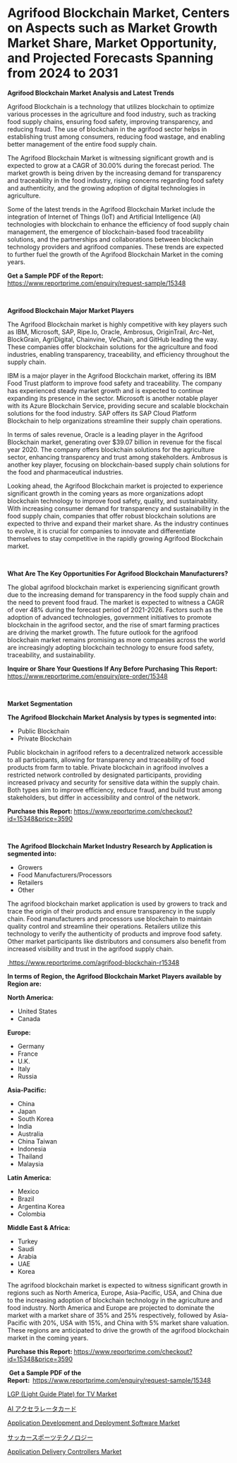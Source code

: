 <p><h1>Agrifood Blockchain Market, Centers on Aspects such as Market Growth Market Share, Market Opportunity, and Projected Forecasts Spanning from 2024 to 2031</h1></p><p><strong>Agrifood Blockchain Market Analysis and Latest Trends</strong></p>
<p><p>Agrifood Blockchain is a technology that utilizes blockchain to optimize various processes in the agriculture and food industry, such as tracking food supply chains, ensuring food safety, improving transparency, and reducing fraud. The use of blockchain in the agrifood sector helps in establishing trust among consumers, reducing food wastage, and enabling better management of the entire food supply chain.</p><p>The Agrifood Blockchain Market is witnessing significant growth and is expected to grow at a CAGR of 30.00% during the forecast period. The market growth is being driven by the increasing demand for transparency and traceability in the food industry, rising concerns regarding food safety and authenticity, and the growing adoption of digital technologies in agriculture.</p><p>Some of the latest trends in the Agrifood Blockchain Market include the integration of Internet of Things (IoT) and Artificial Intelligence (AI) technologies with blockchain to enhance the efficiency of food supply chain management, the emergence of blockchain-based food traceability solutions, and the partnerships and collaborations between blockchain technology providers and agrifood companies. These trends are expected to further fuel the growth of the Agrifood Blockchain Market in the coming years.</p></p>
<p><strong>Get a Sample PDF of the Report:&nbsp;</strong> <a href="https://www.reportprime.com/enquiry/request-sample/15348">https://www.reportprime.com/enquiry/request-sample/15348</a></p>
<p>&nbsp;</p>
<p><strong>Agrifood Blockchain Major Market Players</strong></p>
<p><p>The Agrifood Blockchain market is highly competitive with key players such as IBM, Microsoft, SAP, Ripe.Io, Oracle, Ambrosus, OriginTrail, Arc-Net, BlockGrain, AgriDigital, Chainvine, VeChain, and GitHub leading the way. These companies offer blockchain solutions for the agriculture and food industries, enabling transparency, traceability, and efficiency throughout the supply chain.</p><p>IBM is a major player in the Agrifood Blockchain market, offering its IBM Food Trust platform to improve food safety and traceability. The company has experienced steady market growth and is expected to continue expanding its presence in the sector. Microsoft is another notable player with its Azure Blockchain Service, providing secure and scalable blockchain solutions for the food industry. SAP offers its SAP Cloud Platform Blockchain to help organizations streamline their supply chain operations.</p><p>In terms of sales revenue, Oracle is a leading player in the Agrifood Blockchain market, generating over $39.07 billion in revenue for the fiscal year 2020. The company offers blockchain solutions for the agriculture sector, enhancing transparency and trust among stakeholders. Ambrosus is another key player, focusing on blockchain-based supply chain solutions for the food and pharmaceutical industries.</p><p>Looking ahead, the Agrifood Blockchain market is projected to experience significant growth in the coming years as more organizations adopt blockchain technology to improve food safety, quality, and sustainability. With increasing consumer demand for transparency and sustainability in the food supply chain, companies that offer robust blockchain solutions are expected to thrive and expand their market share. As the industry continues to evolve, it is crucial for companies to innovate and differentiate themselves to stay competitive in the rapidly growing Agrifood Blockchain market.</p></p>
<p>&nbsp;</p>
<p><strong>What Are The Key Opportunities For Agrifood Blockchain Manufacturers?</strong></p>
<p><p>The global agrifood blockchain market is experiencing significant growth due to the increasing demand for transparency in the food supply chain and the need to prevent food fraud. The market is expected to witness a CAGR of over 48% during the forecast period of 2021-2026. Factors such as the adoption of advanced technologies, government initiatives to promote blockchain in the agrifood sector, and the rise of smart farming practices are driving the market growth. The future outlook for the agrifood blockchain market remains promising as more companies across the world are increasingly adopting blockchain technology to ensure food safety, traceability, and sustainability.</p></p>
<p><strong>Inquire or Share Your Questions If Any Before Purchasing This Report:</strong> <a href="https://www.reportprime.com/enquiry/pre-order/15348">https://www.reportprime.com/enquiry/pre-order/15348</a></p>
<p>&nbsp;</p>
<p><strong>Market Segmentation</strong></p>
<p><strong>The Agrifood Blockchain Market Analysis by types is segmented into:</strong></p>
<p><ul><li>Public Blockchain</li><li>Private Blockchain</li></ul></p>
<p><p>Public blockchain in agrifood refers to a decentralized network accessible to all participants, allowing for transparency and traceability of food products from farm to table. Private blockchain in agrifood involves a restricted network controlled by designated participants, providing increased privacy and security for sensitive data within the supply chain. Both types aim to improve efficiency, reduce fraud, and build trust among stakeholders, but differ in accessibility and control of the network.</p></p>
<p><strong>Purchase this Report:&nbsp;</strong><a href="https://www.reportprime.com/checkout?id=15348&price=3590">https://www.reportprime.com/checkout?id=15348&price=3590</a></p>
<p>&nbsp;</p>
<p><strong>The Agrifood Blockchain Market Industry Research by Application is segmented into:</strong></p>
<p><ul><li>Growers</li><li>Food Manufacturers/Processors</li><li>Retailers</li><li>Other</li></ul></p>
<p><p>The agrifood blockchain market application is used by growers to track and trace the origin of their products and ensure transparency in the supply chain. Food manufacturers and processors use blockchain to maintain quality control and streamline their operations. Retailers utilize this technology to verify the authenticity of products and improve food safety. Other market participants like distributors and consumers also benefit from increased visibility and trust in the agrifood supply chain.</p></p>
<p><a href="https://www.reportprime.com/agrifood-blockchain-r15348">&nbsp;https://www.reportprime.com/agrifood-blockchain-r15348</a></p>
<p><strong>In terms of Region, the Agrifood Blockchain Market Players available by Region are:</strong></p>
<p>
    <p> <strong> North America: </strong>
        <ul>
            <li>United States</li>
            <li>Canada</li>
        </ul>
        </p> 
    <p> <strong> Europe: </strong>
        <ul>
            <li>Germany</li>
            <li>France</li>
            <li>U.K.</li>
            <li>Italy</li>
            <li>Russia</li>
        </ul>
        </p> 
    <p> <strong> Asia-Pacific: </strong>
        <ul>
            <li>China</li>
            <li>Japan</li>
            <li>South Korea</li>
            <li>India</li>
            <li>Australia</li>
            <li>China Taiwan</li>
            <li>Indonesia</li>
            <li>Thailand</li>
            <li>Malaysia</li>
        </ul>
        </p> 
    <p> <strong> Latin America: </strong>
        <ul>
            <li>Mexico</li>
            <li>Brazil</li>
            <li>Argentina Korea</li>
            <li>Colombia</li>
        </ul>
        </p> 
    <p> <strong> Middle East & Africa: </strong>
        <ul>
            <li>Turkey</li>
            <li>Saudi</li>
            <li>Arabia</li>
            <li>UAE</li>
            <li>Korea</li>
        </ul>
    </p>
    </p>
<p><p>The agrifood blockchain market is expected to witness significant growth in regions such as North America, Europe, Asia-Pacific, USA, and China due to the increasing adoption of blockchain technology in the agriculture and food industry. North America and Europe are projected to dominate the market with a market share of 35% and 25% respectively, followed by Asia-Pacific with 20%, USA with 15%, and China with 5% market share valuation. These regions are anticipated to drive the growth of the agrifood blockchain market in the coming years.</p></p>
<p><strong>Purchase this Report: </strong><a href="https://www.reportprime.com/checkout?id=15348&price=3590">https://www.reportprime.com/checkout?id=15348&price=3590</a></p>
<p>&nbsp;<strong>Get a Sample PDF of the Report:&nbsp;&nbsp;</strong><a href="https://www.reportprime.com/enquiry/request-sample/15348">https://www.reportprime.com/enquiry/request-sample/15348</a></p>
<p><strong></strong></p>
<p><p><a href="https://www.linkedin.com/pulse/lgp-light-guide-plate-tv-market-analysis-sze-forecasted-zkevf">LGP (Light Guide Plate) for TV Market</a></p><p><a href="https://github.com/FrancoWeber2023/Market-Research-Report-List-1/blob/main/584240481651.md">AI アクセラレータカード</a></p><p><a href="https://github.com/AndreanneHane2023/Market-Research-Report-List-1/blob/main/application-development-and-deployment-software-market.md">Application Development and Deployment Software Market</a></p><p><a href="https://github.com/kegley4963/Market-Research-Report-List-1/blob/main/150803181650.md">サッカースポーツテクノロジー</a></p><p><a href="https://github.com/RyleeBauch2023/Market-Research-Report-List-1/blob/main/application-delivery-controllers-market.md">Application Delivery Controllers Market</a></p></p>